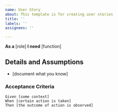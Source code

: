 ```yaml
---
name: User Story
about: This template is for creating user stories
title: ''
labels: ''
assignees: ''

---
```


**As a** [role]
**I need** [function]

## Details and Assumptions
* [document what you know]

### Acceptance Criteria

```gherkin
Given [some context]
When [certain action is taken]
Then [the outcome of action is observed]
```
